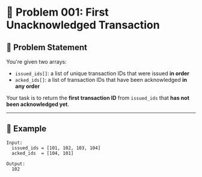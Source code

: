 # 🧩 Problem 001: First Unacknowledged Transaction

## 📝 Problem Statement

You're given two arrays:

- `issued_ids[]`: a list of unique transaction IDs that were issued **in order**
- `acked_ids[]`: a list of transaction IDs that have been acknowledged **in any order**

Your task is to return the **first transaction ID** from `issued_ids` that **has not been acknowledged yet**.

---

## 📘 Example

```text
Input:
  issued_ids = [101, 102, 103, 104]
  acked_ids  = [104, 101]

Output:
  102
